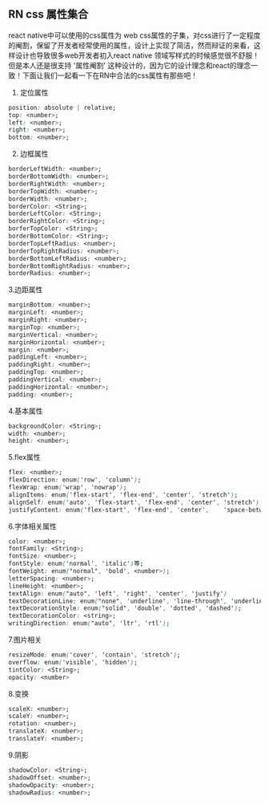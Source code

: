 ## RN css 属性集合 ##
react native中可以使用的css属性为 web css属性的子集，对css进行了一定程度的阉割，保留了开发者经常使用的属性，设计上实现了简洁，然而辩证的来看，这样设计也导致很多web开发者初入react native 领域写样式的时候感觉很不舒服！但是本人还是很支持 '属性阉割' 这种设计的，因为它的设计理念和react的理念一致！下面让我们一起看一下在RN中合法的css属性有那些吧！  

1. 定位属性

```css
position: absolute | relative;
top: <number>;  
left: <number>;  
right: <number>;  
bottom: <number>; 
```

2. 边框属性 

```css
borderLeftWidth: <number>;
borderBottomWidth: <number>;
borderRightWidth: <number>;
borderTopWidth: <number>;
borderWidth: <number>;
borderColor: <String>;
borderLeftColor: <String>;
borderRightColor: <String>;
borferTopColor: <String>;
borderBottomColor: <String>;
borderTopLeftRadius: <number>;
borderTopRightRadius: <number>;
borderBottomLeftRadius: <number>;
borderBottomRightRadius: <number>;
borderRadius: <number>;
```

3.边距属性  

```css
marginBottom: <number>;
marginLeft: <number>;
marginRight: <number>;
marginTop: <number>;
marginVertical: <number>;
marginHorizontal: <number>;
margin: <number>; 
paddingLeft: <number>;   
paddingRight: <number>;   
paddingTop: <number>;   
paddingVertical: <number>; 
paddingHorizontal: <number>;   
padding: <number>;  
```
	
4.基本属性
	
```css
backgroundColor: <String>;
width: <number>;
height: <number>;
```
5.flex属性

```css
flex: <number>; 
flexDirection: enum('row', 'column');
flexWrap: enum('wrap', 'nowrap'); 
alignItems: enum('flex-start', 'flex-end', 'center', 'stretch'); 
alignSelf: enum('auto', 'flex-start', 'flex-end', 'center', 'stretch');
justifyContent: enum('flex-start', 'flex-end', 'center', 	'space-between', 'space-around');
```

6.字体相关属性

```css
color: <number>;
fontFamily: <String>;
fontSize: <number>;
fontStyle: enum('normal', 'italic')等;
fontWeight: enum("normal", 'bold', <number>);
letterSpacing: <number>;
lineHeight: <number>;
textAlign: enum("auto", 'left', 'right', 'center', 'justify')
textDecorationLine: enum("none", 'underline', 'line-through', 'underline line-through');
textDecorationStyle: enum("solid", 'double', 'dotted', 'dashed');
textDecorationColor: <string>;
writingDirection: enum("auto", 'ltr', 'rtl');
```

7.图片相关

```css
resizeMode: enum('cover', 'contain', 'stretch');
overflow: enum('visible', 'hidden');
tintColor: <String>;
opacity: <number>
```

8.变换

```css
scaleX: <number>;
scaleY: <number>;
rotation: <number>;
translateX: <number>;
translateY: <number>;
```

9.阴影

```css
shadowColor: <String>;
shadowOffset: <number>;
shadowOpacity: <number>;
shadowRadius: <number>;
```
	

